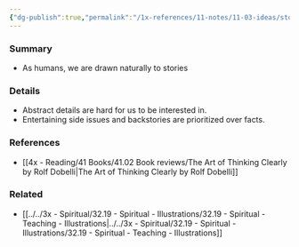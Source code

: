 ```yaml
---
{"dg-publish":true,"permalink":"/1x-references/11-notes/11-03-ideas/story-bias/","title":"Story Bias","created":"2024-02-14T20:18:23.346+03:00","updated":"2024-02-14T20:18:23.346+03:00"}
---
```



### Summary
- As humans, we are drawn naturally to stories

### Details
- Abstract details are hard for us to be interested in.
- Entertaining side issues and backstories are prioritized over facts.

### References
- [[4x - Reading/41 Books/41.02 Book reviews/The Art of Thinking Clearly by Rolf Dobelli\|The Art of Thinking Clearly by Rolf Dobelli]]

### Related
- [[../../3x - Spiritual/32.19 - Spiritual - Illustrations/32.19 - Spiritual - Teaching - Illustrations\|../../3x - Spiritual/32.19 - Spiritual - Illustrations/32.19 - Spiritual - Teaching - Illustrations]]
